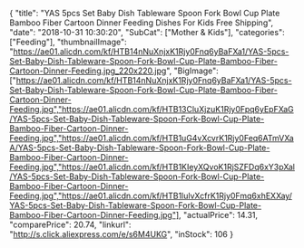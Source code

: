 {
	"title": "YAS 5pcs Set Baby Dish Tableware Spoon Fork Bowl Cup Plate Bamboo Fiber Cartoon Dinner Feeding Dishes For Kids Free Shipping",
	"date": "2018-10-31 10:30:20",
	"SubCat": ["Mother & Kids"],
	"categories": ["Feeding"],
	"thumbnailImage": "https://ae01.alicdn.com/kf/HTB14nNuXnjxK1Rjy0Fnq6yBaFXa1/YAS-5pcs-Set-Baby-Dish-Tableware-Spoon-Fork-Bowl-Cup-Plate-Bamboo-Fiber-Cartoon-Dinner-Feeding.jpg_220x220.jpg",
	"BigImage": ["https://ae01.alicdn.com/kf/HTB14nNuXnjxK1Rjy0Fnq6yBaFXa1/YAS-5pcs-Set-Baby-Dish-Tableware-Spoon-Fork-Bowl-Cup-Plate-Bamboo-Fiber-Cartoon-Dinner-Feeding.jpg","https://ae01.alicdn.com/kf/HTB13CluXjzuK1Rjy0Fpq6yEpFXaG/YAS-5pcs-Set-Baby-Dish-Tableware-Spoon-Fork-Bowl-Cup-Plate-Bamboo-Fiber-Cartoon-Dinner-Feeding.jpg","https://ae01.alicdn.com/kf/HTB1uG4vXcvrK1Rjy0Feq6ATmVXaA/YAS-5pcs-Set-Baby-Dish-Tableware-Spoon-Fork-Bowl-Cup-Plate-Bamboo-Fiber-Cartoon-Dinner-Feeding.jpg","https://ae01.alicdn.com/kf/HTB1KIeyXQvoK1RjSZFDq6xY3pXal/YAS-5pcs-Set-Baby-Dish-Tableware-Spoon-Fork-Bowl-Cup-Plate-Bamboo-Fiber-Cartoon-Dinner-Feeding.jpg","https://ae01.alicdn.com/kf/HTB1lulvXcfrK1Rjy0Fmq6xhEXXay/YAS-5pcs-Set-Baby-Dish-Tableware-Spoon-Fork-Bowl-Cup-Plate-Bamboo-Fiber-Cartoon-Dinner-Feeding.jpg"],
	"actualPrice": 14.31,
	"comparePrice": 20.74,
	"linkurl": "http://s.click.aliexpress.com/e/s6M4UKG",
	"inStock": 106
}
